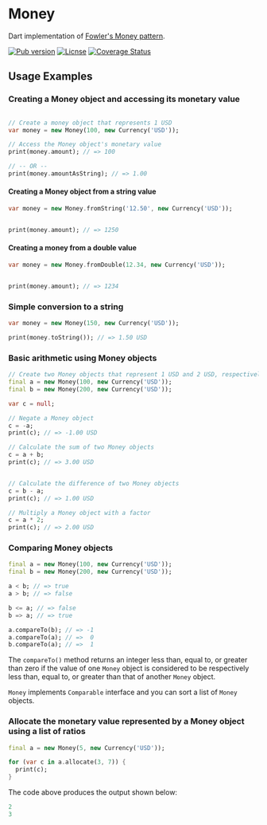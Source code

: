 Money
=====

Dart implementation of [Fowler's Money pattern](http://martinfowler.com/eaaCatalog/money.html).

[![Pub version](https://img.shields.io/pub/v/money.svg?style=flat-square)](https://pub.dartlang.org/packages/money)
[![Licnse](https://img.shields.io/badge/license-MIT-blue.svg?style=flat-square)](https://github.com/Dartiny/money/blob/master/LICENSE)
[![Coverage Status](https://img.shields.io/coveralls/Dartiny/money.svg?style=flat-square)](https://coveralls.io/r/Dartiny/money)


Usage Examples
--------------

### Creating a Money object and accessing its monetary value
```dart

// Create a money object that represents 1 USD
var money = new Money(100, new Currency('USD'));

// Access the Money object's monetary value
print(money.amount); // => 100

// -- OR --
print(money.amountAsString); // => 1.00
```

#### Creating a Money object from a string value
```dart
var money = new Money.fromString('12.50', new Currency('USD'));


print(money.amount); // => 1250
```

#### Creating a money from a double value
```dart
var money = new Money.fromDouble(12.34, new Currency('USD'));


print(money.amount); // => 1234
```


### Simple conversion to a string
```dart
var money = new Money(150, new Currency('USD'));

print(money.toString()); // => 1.50 USD
```


### Basic arithmetic using Money objects

```dart
// Create two Money objects that represent 1 USD and 2 USD, respectively
final a = new Money(100, new Currency('USD'));
final b = new Money(200, new Currency('USD'));

var c = null;

// Negate a Money object
c = -a;
print(c); // => -1.00 USD

// Calculate the sum of two Money objects
c = a + b;
print(c); // => 3.00 USD


// Calculate the difference of two Money objects
c = b - a;
print(c); // => 1.00 USD

// Multiply a Money object with a factor
c = a * 2;
print(c); // => 2.00 USD
```


### Comparing Money objects
```dart
final a = new Money(100, new Currency('USD'));
final b = new Money(200, new Currency('USD'));

a < b; // => true
a > b; // => false

b <= a; // => false
b => a; // => true

a.compareTo(b); // => -1
a.compareTo(a); // =>  0
b.compareTo(a); // =>  1
```

The `compareTo()` method returns an integer less than, equal to, or greater than zero if the value of one `Money` object is considered to be respectively less than, equal to, or greater than that of another `Money` object.

`Money` implements `Comparable` interface and you can sort a list of `Money` objects.

### Allocate the monetary value represented by a Money object using a list of ratios
```dart
final a = new Money(5, new Currency('USD'));

for (var c in a.allocate(3, 7)) {
  print(c);
}
```

The code above produces the output shown below:
```dart
2
3
```
